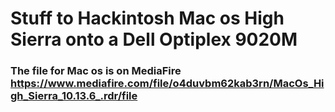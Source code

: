 
# Stuff to Hackintosh Mac os High Sierra onto a Dell Optiplex 9020M



### The file for Mac os is on MediaFire https://www.mediafire.com/file/o4duvbm62kab3rn/MacOs_High_Sierra_10.13.6_.rdr/file

